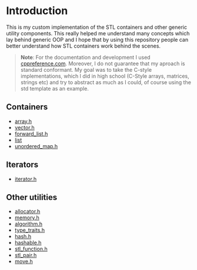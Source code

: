 # Introduction

This is my custom implementation of the STL containers and other generic utility components. This really helped me understand many concepts which lay behind generic OOP and I hope that by using this repository people can better understand how STL containers work behind the scenes.

> **Note**: For the documentation and development I used [cppreference.com](https://en.cppreference.com/w/). Moreover, I do not guarantee that my aproach is standard conformant. My goal was to take the C-style implementations, which I did in high school (C-Style arrays, matrices, strings etc) and try to abstract as much as I could, of course using the std template as an example.

## Containers

- [array.h](https://github.com/sorin373/CPP-Custom-STL/blob/main/src/STL/containers/array/array.h) 
- [vector.h](https://github.com/sorin373/CPP-Custom-STL/blob/main/src/STL/containers/vector/vector.h)
- [forward_list.h](https://github.com/sorin373/CPP-Custom-STL/blob/main/src/STL/containers/forward_list/forward_list.h)
- [list](https://github.com/sorin373/CPP-Custom-STL/blob/main/src/STL/containers/list/list.h)
- [unordered_map.h](https://github.com/sorin373/CPP-Custom-STL/blob/main/src/STL/containers/unordered_map/unordered_map.h)

## Iterators

- [iterator.h](https://github.com/sorin373/CPP-Custom-STL/blob/main/src/STL/iterator.h)

## Other utilities

- [allocator.h](https://github.com/sorin373/CPP-Custom-STL/blob/main/src/STL/allocator/allocator.h)
- [memory.h](https://github.com/sorin373/CPP-Custom-STL/blob/main/src/STL/memory.h)
- [algorithm.h](https://github.com/sorin373/CPP-Custom-STL/blob/main/src/STL/algorithm/algorithm.h)
- [type_traits.h](https://github.com/sorin373/CPP-Custom-STL/blob/main/src/STL/traits/type_traits.h)
- [hash.h](https://github.com/sorin373/CPP-Custom-STL/blob/main/src/STL/functional_hash/hash.h)
- [hashable.h](https://github.com/sorin373/CPP-Custom-STL/tree/main/src/cUtility/hashable.h)
- [stl_function.h](https://github.com/sorin373/CPP-Custom-STL/tree/main/src/cUtility/stl_function.h)
- [stl_pair.h](https://github.com/sorin373/CPP-Custom-STL/tree/main/src/cUtility/stl_pair.h)
- [move.h](https://github.com/sorin373/CPP-Custom-STL/tree/main/src/cUtility/move.h)